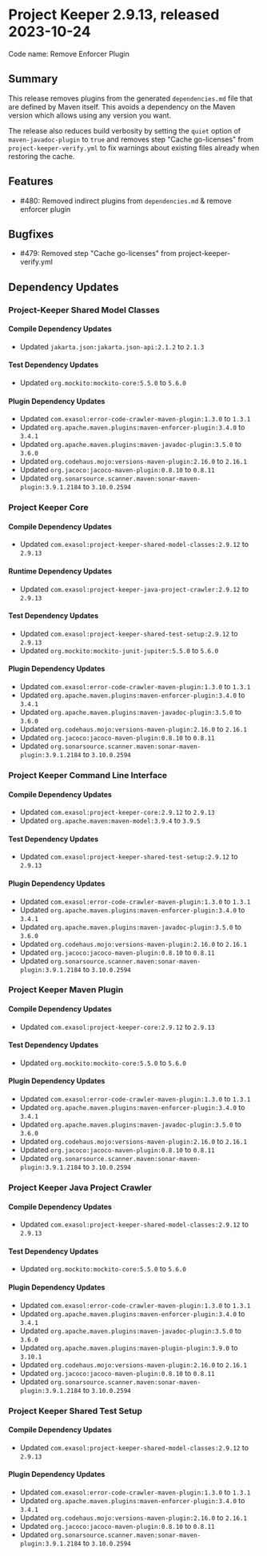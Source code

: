 # Project Keeper 2.9.13, released 2023-10-24

Code name: Remove Enforcer Plugin

## Summary

This release removes plugins from the generated `dependencies.md` file that are defined by Maven itself. This avoids a dependency on the Maven version which allows using any version you want.

The release also reduces build verbosity by setting the `quiet` option of `maven-javadoc-plugin` to `true` and removes step "Cache go-licenses" from `project-keeper-verify.yml` to fix warnings about existing files already when restoring the cache.

## Features

* #480: Removed indirect plugins from `dependencies.md` & remove enforcer plugin

## Bugfixes

* #479: Removed step "Cache go-licenses" from project-keeper-verify.yml

## Dependency Updates

### Project-Keeper Shared Model Classes

#### Compile Dependency Updates

* Updated `jakarta.json:jakarta.json-api:2.1.2` to `2.1.3`

#### Test Dependency Updates

* Updated `org.mockito:mockito-core:5.5.0` to `5.6.0`

#### Plugin Dependency Updates

* Updated `com.exasol:error-code-crawler-maven-plugin:1.3.0` to `1.3.1`
* Updated `org.apache.maven.plugins:maven-enforcer-plugin:3.4.0` to `3.4.1`
* Updated `org.apache.maven.plugins:maven-javadoc-plugin:3.5.0` to `3.6.0`
* Updated `org.codehaus.mojo:versions-maven-plugin:2.16.0` to `2.16.1`
* Updated `org.jacoco:jacoco-maven-plugin:0.8.10` to `0.8.11`
* Updated `org.sonarsource.scanner.maven:sonar-maven-plugin:3.9.1.2184` to `3.10.0.2594`

### Project Keeper Core

#### Compile Dependency Updates

* Updated `com.exasol:project-keeper-shared-model-classes:2.9.12` to `2.9.13`

#### Runtime Dependency Updates

* Updated `com.exasol:project-keeper-java-project-crawler:2.9.12` to `2.9.13`

#### Test Dependency Updates

* Updated `com.exasol:project-keeper-shared-test-setup:2.9.12` to `2.9.13`
* Updated `org.mockito:mockito-junit-jupiter:5.5.0` to `5.6.0`

#### Plugin Dependency Updates

* Updated `com.exasol:error-code-crawler-maven-plugin:1.3.0` to `1.3.1`
* Updated `org.apache.maven.plugins:maven-enforcer-plugin:3.4.0` to `3.4.1`
* Updated `org.apache.maven.plugins:maven-javadoc-plugin:3.5.0` to `3.6.0`
* Updated `org.codehaus.mojo:versions-maven-plugin:2.16.0` to `2.16.1`
* Updated `org.jacoco:jacoco-maven-plugin:0.8.10` to `0.8.11`
* Updated `org.sonarsource.scanner.maven:sonar-maven-plugin:3.9.1.2184` to `3.10.0.2594`

### Project Keeper Command Line Interface

#### Compile Dependency Updates

* Updated `com.exasol:project-keeper-core:2.9.12` to `2.9.13`
* Updated `org.apache.maven:maven-model:3.9.4` to `3.9.5`

#### Test Dependency Updates

* Updated `com.exasol:project-keeper-shared-test-setup:2.9.12` to `2.9.13`

#### Plugin Dependency Updates

* Updated `com.exasol:error-code-crawler-maven-plugin:1.3.0` to `1.3.1`
* Updated `org.apache.maven.plugins:maven-enforcer-plugin:3.4.0` to `3.4.1`
* Updated `org.apache.maven.plugins:maven-javadoc-plugin:3.5.0` to `3.6.0`
* Updated `org.codehaus.mojo:versions-maven-plugin:2.16.0` to `2.16.1`
* Updated `org.jacoco:jacoco-maven-plugin:0.8.10` to `0.8.11`
* Updated `org.sonarsource.scanner.maven:sonar-maven-plugin:3.9.1.2184` to `3.10.0.2594`

### Project Keeper Maven Plugin

#### Compile Dependency Updates

* Updated `com.exasol:project-keeper-core:2.9.12` to `2.9.13`

#### Test Dependency Updates

* Updated `org.mockito:mockito-core:5.5.0` to `5.6.0`

#### Plugin Dependency Updates

* Updated `com.exasol:error-code-crawler-maven-plugin:1.3.0` to `1.3.1`
* Updated `org.apache.maven.plugins:maven-enforcer-plugin:3.4.0` to `3.4.1`
* Updated `org.apache.maven.plugins:maven-javadoc-plugin:3.5.0` to `3.6.0`
* Updated `org.codehaus.mojo:versions-maven-plugin:2.16.0` to `2.16.1`
* Updated `org.jacoco:jacoco-maven-plugin:0.8.10` to `0.8.11`
* Updated `org.sonarsource.scanner.maven:sonar-maven-plugin:3.9.1.2184` to `3.10.0.2594`

### Project Keeper Java Project Crawler

#### Compile Dependency Updates

* Updated `com.exasol:project-keeper-shared-model-classes:2.9.12` to `2.9.13`

#### Test Dependency Updates

* Updated `org.mockito:mockito-core:5.5.0` to `5.6.0`

#### Plugin Dependency Updates

* Updated `com.exasol:error-code-crawler-maven-plugin:1.3.0` to `1.3.1`
* Updated `org.apache.maven.plugins:maven-enforcer-plugin:3.4.0` to `3.4.1`
* Updated `org.apache.maven.plugins:maven-javadoc-plugin:3.5.0` to `3.6.0`
* Updated `org.apache.maven.plugins:maven-plugin-plugin:3.9.0` to `3.10.1`
* Updated `org.codehaus.mojo:versions-maven-plugin:2.16.0` to `2.16.1`
* Updated `org.jacoco:jacoco-maven-plugin:0.8.10` to `0.8.11`
* Updated `org.sonarsource.scanner.maven:sonar-maven-plugin:3.9.1.2184` to `3.10.0.2594`

### Project Keeper Shared Test Setup

#### Compile Dependency Updates

* Updated `com.exasol:project-keeper-shared-model-classes:2.9.12` to `2.9.13`

#### Plugin Dependency Updates

* Updated `com.exasol:error-code-crawler-maven-plugin:1.3.0` to `1.3.1`
* Updated `org.apache.maven.plugins:maven-enforcer-plugin:3.4.0` to `3.4.1`
* Updated `org.codehaus.mojo:versions-maven-plugin:2.16.0` to `2.16.1`
* Updated `org.jacoco:jacoco-maven-plugin:0.8.10` to `0.8.11`
* Updated `org.sonarsource.scanner.maven:sonar-maven-plugin:3.9.1.2184` to `3.10.0.2594`
